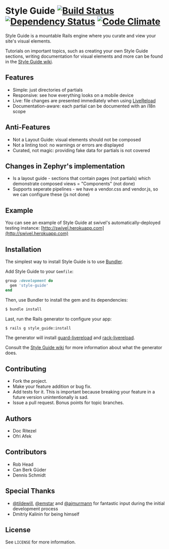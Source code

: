 Style Guide [![Build Status](https://secure.travis-ci.org/pivotalexperimental/style-guide.png?branch=master)](https://travis-ci.org/pivotalexperimental/style-guide) [![Dependency Status](https://gemnasium.com/pivotalexperimental/style-guide.png)](https://gemnasium.com/pivotalexperimental/style-guide) [![Code Climate](https://codeclimate.com/badge.png)](https://codeclimate.com/github/pivotalexperimental/style-guide)
===

Style Guide is a mountable Rails engine where you curate and view your site's visual elements.

Tutorials on important topics, such as creating your own Style Guide sections, writing documentation for visual elements and more can be found in the [Style Guide wiki](https://github.com/pivotalexperimental/style-guide/wiki).


Features
--------

* Simple: just directories of partials
* Responsive: see how everything looks on a mobile device
* Live: file changes are presented immediately when using [LiveReload](http://livereload.com)
* Documentation-aware: each partial can be documented with an i18n scope


Anti-Features
-------------

* Not a Layout Guide: visual elements should not be composed
* Not a linting tool: no warnings or errors are displayed
* Curated, not magic: providing fake data for partials is not covered

Changes in Zephyr's implementation
----------------------------------
* Is a layout guide - sections that contain pages (not partials) which demonstrate composed views = "Components" (not done)
* Supports seperate pipelines - we have a vendor.css and vendor.js, so we can configure these (js not done)

Example
-------

You can see an example of Style Guide at swivel's automatically-deployed
testing instance: [http://swivel.herokuapp.com](http://swivel.herokuapp.com)


Installation
------------

The simplest way to install Style Guide is to use [Bundler](http://gembundler.com).

Add Style Guide to your `Gemfile`:

```ruby
group :development do
  gem 'style-guide'
end
```

Then, use Bundler to install the gem and its dependencies:

```bash
$ bundle install
```

Last, run the Rails generator to configure your app:

```bash
$ rails g style_guide:install
```

The generator will install [guard-livereload](https://github.com/guard/guard-livereload) and [rack-livereload](https://github.com/johnbintz/rack-livereload).

Consult the [Style Guide wiki](https://github.com/pivotalexperimental/style-guide/wiki) for more information about what the generator does.


Contributing
------------

* Fork the project.
* Make your feature addition or bug fix.
* Add tests for it. This is important because breaking your feature in a future version unintentionally is sad.
* Issue a pull request. Bonus points for topic branches.


Authors
-------

* Doc Ritezel
* Ofri Afek


Contributors
------------

* Rob Head
* Can Berk Güder
* Dennis Schmidt


Special Thanks
--------------

* [@tildewill](https://twitter.com/TildeWill), [@emstar](https://twitter.com/emstar) and [@ajmurmann](https://twitter.com/ajmurmann) for fantastic input during the initial development process
* Dmitriy Kalinin for being himself


License
-------

See `LICENSE` for more information.
